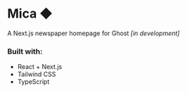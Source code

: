 # Mica ◆

A Next.js newspaper homepage for Ghost *[in development]*

### Built with:
- React + Next.js
- Tailwind CSS
- TypeScript
